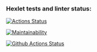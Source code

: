 ### Hexlet tests and linter status:
[![Actions Status](https://github.com/kostin-an/python-project-lvl1/workflows/hexlet-check/badge.svg)](https://github.com/kostin-an/python-project-lvl1/actions)

[![Maintainability](https://api.codeclimate.com/v1/badges/a99a88d28ad37a79dbf6/maintainability)](https://codeclimate.com/github/codeclimate/codeclimate/maintainability)

[![Github Actions Status](https://github.com/kostin-an/python-project-lvl1/workflows/Python%20CI/badge.svg)](https://github.com/kostin-an/python-project-lvl1/actions)